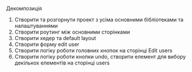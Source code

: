 Декомпозиція

1. Створити та розгорнути проект з усіма основними бібліотеками та налаштуваннями
2. Створити роутинг між основними сторінками
3. Створити хедер та default layout
4. Створити форму edit user
5. Створити логіку роботи головних кнопок на сторінці Edit users
6. Створити логіку роботи кнопки undo, створити елемент для вибору декількох елементів на сторінці users
